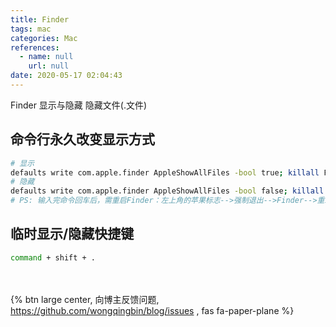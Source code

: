```yaml
---
title: Finder
tags: mac
categories: Mac
references:
  - name: null
    url: null
date: 2020-05-17 02:04:43
---
```

Finder 显示与隐藏 隐藏文件(.文件)
<!-- more -->
## 命令行永久改变显示方式

```bash
# 显示
defaults write com.apple.finder AppleShowAllFiles -bool true; killall Finder
# 隐藏
defaults write com.apple.finder AppleShowAllFiles -bool false; killall Finder
# PS: 输入完命令回车后，需重启Finder：左上角的苹果标志-->强制退出-->Finder-->重新启动
```

## 临时显示/隐藏快捷键

```bash
command + shift + .
```

<br><br>{% btn large center, 向博主反馈问题, <https://github.com/wongqingbin/blog/issues> , fas fa-paper-plane %}
